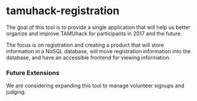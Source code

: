 # tamuhack-registration

The goal of this tool is to provide a single application that will help us better organize and improve TAMUhack for participants in 2017 and the future.

The focus is on registration and creating a product that will store information in a NoSQL database, will move registration information into the database, and have an accessible frontend for viewing information.


### Future Extensions

We are considering expanding this tool to manage volunteer signups and judging. 
